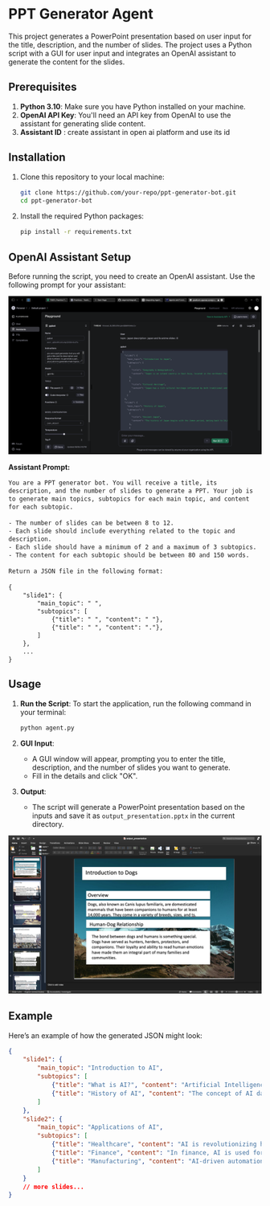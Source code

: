 


# PPT Generator Agent

This project generates a PowerPoint presentation based on user input for the title, description, and the number of slides. The project uses a Python script with a GUI for user input and integrates an OpenAI assistant to generate the content for the slides.

## Prerequisites

1. **Python 3.10**: Make sure you have Python installed on your machine.
2. **OpenAI API Key**: You'll need an API key from OpenAI to use the assistant for generating slide content.
3. **Assistant ID** : create assistant in open ai platform and use its id

## Installation

1. Clone this repository to your local machine:
   ```bash
   git clone https://github.com/your-repo/ppt-generator-bot.git
   cd ppt-generator-bot
   ```


2. Install the required Python packages:
   ```bash
   pip install -r requirements.txt
   ```

## OpenAI Assistant Setup

Before running the script, you need to create an OpenAI assistant. Use the following prompt for your assistant:

![1723218039919](image/readme/1723218039919.png)

**Assistant Prompt:**

```
You are a PPT generator bot. You will receive a title, its description, and the number of slides to generate a PPT. Your job is to generate main topics, subtopics for each main topic, and content for each subtopic. 

- The number of slides can be between 8 to 12.
- Each slide should include everything related to the topic and description.
- Each slide should have a minimum of 2 and a maximum of 3 subtopics.
- The content for each subtopic should be between 80 and 150 words.

Return a JSON file in the following format:

{
    "slide1": {
        "main_topic": " ",
        "subtopics": [
            {"title": " ", "content": " "},
            {"title": " ", "content": "."},
        ]
    },
    ...
}
```

## Usage

1. **Run the Script**:
   To start the application, run the following command in your terminal:

   ```bash
   python agent.py
   ```
2. **GUI Input**:

   - A GUI window will appear, prompting you to enter the title, description, and the number of slides you want to generate.
   - Fill in the details and click "OK".
3. **Output**:

   - The script will generate a PowerPoint presentation based on the inputs and save it as `output_presentation.pptx` in the current directory.

![1723218190852](image/readme/1723218190852.png)

## Example

Here’s an example of how the generated JSON might look:

```json
{
    "slide1": {
        "main_topic": "Introduction to AI",
        "subtopics": [
            {"title": "What is AI?", "content": "Artificial Intelligence (AI) refers to the simulation of human intelligence in machines..."},
            {"title": "History of AI", "content": "The concept of AI dates back to the mid-20th century, with early milestones including..."}
        ]
    },
    "slide2": {
        "main_topic": "Applications of AI",
        "subtopics": [
            {"title": "Healthcare", "content": "AI is revolutionizing healthcare by enabling precision medicine..."},
            {"title": "Finance", "content": "In finance, AI is used for algorithmic trading, fraud detection..."},
            {"title": "Manufacturing", "content": "AI-driven automation is enhancing manufacturing processes..."}
        ]
    }
    // more slides...
}
```
